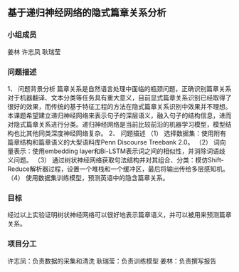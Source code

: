 ## 基于递归神经网络的隐式篇章关系分析

### 小组成员
姜林
许志凤
耿瑞莹

### 问题描述
1、	问题背景分析
篇章关系是自然语言处理中面临的瓶颈问题，正确识别篇章关系对于机器翻译、文本分类等任务具有重大意义，目前显式篇章关系识别已经取得了很好的效果，而传统的基于特征工程的方法在隐式篇章关系识别中效果并不理想。本课题希望建立递归神经网络来表示句子的深层语义，融入句子的结构信息，进而对隐式篇章关系进行分类。递归神经网络是当前比较前沿的机器学习模型，模型结构也比其他同类深度神经网络复杂。
2、	问题描述
（1）	选择数据集：使用附有篇章结构和篇章语义的大型语料库Penn Discourse Treebank 2.0。
（2）	词向量表示：使用embedding layer和Bi-LSTM表示词之间的相似性，并消除词语歧义问题。
（3）	通过树状神经网络获取句法结构并对其组合、分类：模仿Shift-Reduce解析器过程，设置一个堆栈和一个缓冲区，最后将输出传给多层感知机。
（4）	使用数据集训练模型，预测英语中的隐含篇章关系。

### 目标
经过以上实验证明树状神经网络可以很好地表示篇章语义，并可以被用来预测篇章关系。

### 项目分工
许志凤：负责数据的采集和清洗
耿瑞莹：负责训练模型
姜林：负责撰写报告
